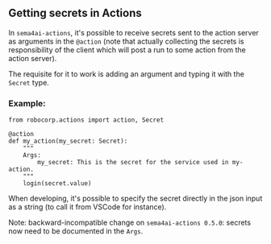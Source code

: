 ## Getting secrets in Actions

In `sema4ai-actions`, it's possible to receive secrets sent to the action server
as arguments in the `@action` (note that actually collecting the secrets is
responsibility of the client which will post a run to some action from the
action server).

The requisite for it to work is adding an argument and typing it with the `Secret` type.

### Example:

```
from robocorp.actions import action, Secret

@action
def my_action(my_secret: Secret):
    """
    Args:
        my_secret: This is the secret for the service used in my-action.
    """
    login(secret.value)

```

When developing, it's possible to specify the secret directly in the json input as a string
(to call it from VSCode for instance).

Note: backward-incompatible change on `sema4ai-actions 0.5.0`: secrets now need to 
be documented in the `Args`.